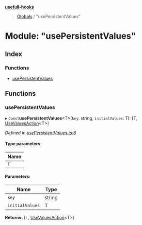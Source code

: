 **[usefull-hooks](../README.md)**

> [Globals](../README.md) / "usePersistentValues"

# Module: "usePersistentValues"

## Index

### Functions

* [usePersistentValues](_usepersistentvalues_.md#usepersistentvalues)

## Functions

### usePersistentValues

▸ `Const`**usePersistentValues**<T\>(`key`: string, `initialValues`: T): [T, [UseValuesAction](_usevalues_.md#usevaluesaction)<T\>]

*Defined in [usePersistentValues.ts:6](https://github.com/FujiHaruka/usefull-hooks/blob/master/src/usePersistentValues.ts#L6)*

#### Type parameters:

Name |
------ |
`T` |

#### Parameters:

Name | Type |
------ | ------ |
`key` | string |
`initialValues` | T |

**Returns:** [T, [UseValuesAction](_usevalues_.md#usevaluesaction)<T\>]
